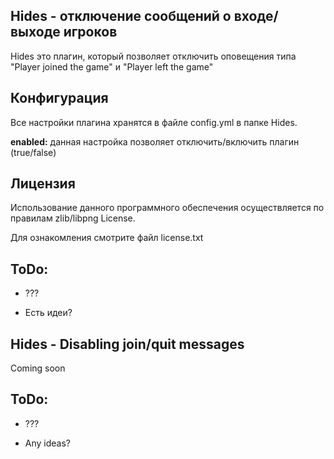 ## Hides - отключение сообщений о входе/выходе игроков ##

Hides это плагин, который позволяет отключить оповещения типа "Player joined the game" и "Player left the game"

## Конфигурация ##

Все настройки плагина хранятся в файле config.yml в папке Hides.

**enabled:** данная настройка позволяет отключить/включить плагин (true/false)

## Лицензия ##
Использование данного программного обеспечения осуществляется по правилам zlib/libpng License.

Для ознакомления смотрите файл license.txt

## ToDo: ##

* ???

* Есть идеи?

## Hides - Disabling join/quit messages ##
Coming soon

## ToDo: ##

* ???

* Any ideas?
 